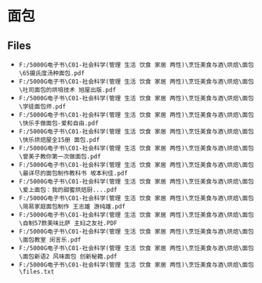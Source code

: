 # 面包

## Files

- `F:/5000G电子书\C01-社会科学(管理 生活 饮食 家居 两性)\烹饪美食与酒\烘焙\面包\65摄氏度汤种面包.pdf`
- `F:/5000G电子书\C01-社会科学(管理 生活 饮食 家居 两性)\烹饪美食与酒\烘焙\面包\吐司面包的烘培技术 旭屋出版.pdf`
- `F:/5000G电子书\C01-社会科学(管理 生活 饮食 家居 两性)\烹饪美食与酒\烘焙\面包\学徒面包师.pdf`
- `F:/5000G电子书\C01-社会科学(管理 生活 饮食 家居 两性)\烹饪美食与酒\烘焙\面包\快乐手做面包-爱和自由.pdf`
- `F:/5000G电子书\C01-社会科学(管理 生活 饮食 家居 两性)\烹饪美食与酒\烘焙\面包\快乐烘焙屋全15册 面包.pdf`
- `F:/5000G电子书\C01-社会科学(管理 生活 饮食 家居 两性)\烹饪美食与酒\烘焙\面包\曾美子教你第一次做面包.pdf`
- `F:/5000G电子书\C01-社会科学(管理 生活 饮食 家居 两性)\烹饪美食与酒\烘焙\面包\最详尽的面包制作教科书 坂本利佳.pdf`
- `F:/5000G电子书\C01-社会科学(管理 生活 饮食 家居 两性)\烹饪美食与酒\烘焙\面包\爱上面包：我的甜蜜烘焙厨....pdf`
- `F:/5000G电子书\C01-社会科学(管理 生活 饮食 家居 两性)\烹饪美食与酒\烘焙\面包\简易家庭面包制作 王志雄 游纯雄.pdf`
- `F:/5000G电子书\C01-社会科学(管理 生活 饮食 家居 两性)\烹饪美食与酒\烘焙\面包\自制57款美味比萨 主妇之友社.PDF`
- `F:/5000G电子书\C01-社会科学(管理 生活 饮食 家居 两性)\烹饪美食与酒\烘焙\面包\面包教室 闵言乐.pdf`
- `F:/5000G电子书\C01-社会科学(管理 生活 饮食 家居 两性)\烹饪美食与酒\烘焙\面包\面包新语2 风味面包 创新秘籍.pdf`
- `F:/5000G电子书\C01-社会科学(管理 生活 饮食 家居 两性)\烹饪美食与酒\烘焙\面包\files.txt`
